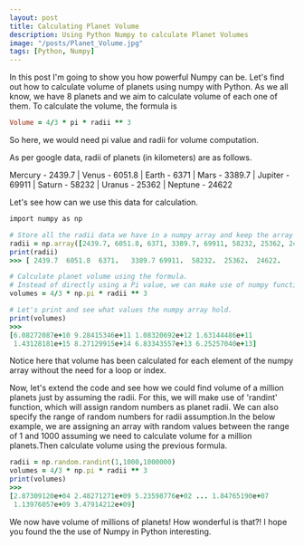 ```yaml
---
layout: post
title: Calculating Planet Volume
description: Using Python Numpy to calculate Planet Volumes
image: "/posts/Planet_Volume.jpg"
tags: [Python, Numpy]
---
```


In this post I'm going to show you how powerful Numpy can be. Let's find out how to calculate volume of planets using numpy with Python. As we all know, we have 8 planets and we aim to calculate volume of each one of them. To calculate the volume, the formula is

```ruby
Volume = 4/3 * pi * radii ** 3
```
So here, we would need pi value and radii for volume computation.

As per google data, radii of planets (in kilometers) are as follows.

Mercury - 2439.7 |
Venus 	- 6051.8  |
Earth 	- 6371    |
Mars 	  - 3389.7 |
Jupiter - 69911  |
Saturn	- 58232   |
Uranus	- 25362   |
Neptune	- 24622

Let's see how can we use this data for calculation.

```ruby
import numpy as np

# Store all the radii data we have in a numpy array and keep the array name as 'radii'
radii = np.array([2439.7, 6051.8, 6371, 3389.7, 69911, 58232, 25362, 24622])
print(radii)
>>> [ 2439.7  6051.8  6371.   3389.7 69911.  58232.  25362.  24622. 

# Calculate planet volume using the formula.
# Instead of directly using a Pi value, we can make use of numpy function to achieve the same.
volumes = 4/3 * np.pi * radii ** 3

# Let's print and see what values the numpy array hold.
print(volumes)
>>>
[6.08272087e+10 9.28415346e+11 1.08320692e+12 1.63144486e+11
 1.43128181e+15 8.27129915e+14 6.83343557e+13 6.25257040e+13]
```
Notice here that volume has been calculated for each element of the numpy array without the need for a loop or index.

Now, let's extend the code and see how we could find volume of a million planets just by assuming the radii. For this, we will make use of 'randint' function, which will assign random numbers as planet radii. We can also specify the range of random numbers for radii assumption.In the below example, we are assigning an array with random values between the range of 1 and 1000 assuming we need to calculate volume for a million planets.Then calculate volume using the previous formula.

```ruby
radii = np.random.randint(1,1000,1000000)
volumes = 4/3 * np.pi * radii ** 3
print(volumes)
>>>
[2.87309120e+04 2.48271271e+09 5.23598776e+02 ... 1.84765190e+07
 1.13976057e+09 3.47914212e+09]
```

We now have volume of millions of planets! How wonderful is that?! 
I hope you found the the use of Numpy in Python interesting.

